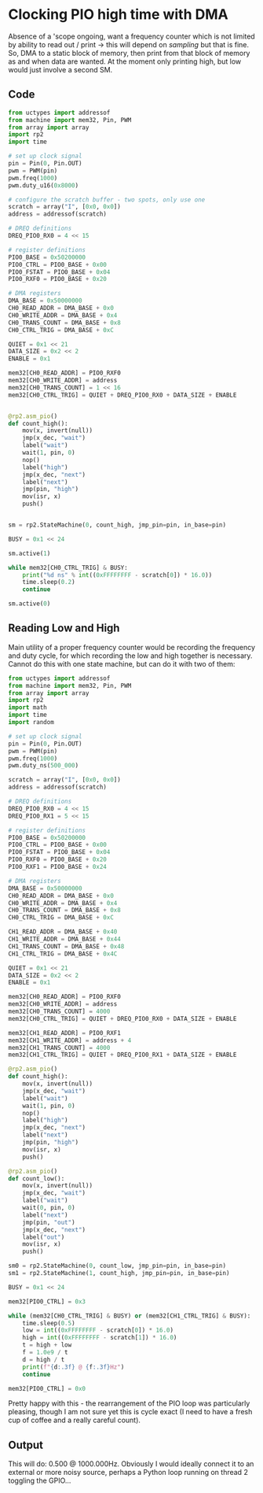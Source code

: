 # Clocking PIO high time with DMA

Absence of a 'scope ongoing, want a frequency counter which is not limited by ability to read out / print -> this will depend on _sampling_ but that is fine. So, DMA to a static block of memory, then print from that block of memory as and when data are wanted. At the moment only printing high, but low would just involve a second SM.

## Code

```python
from uctypes import addressof
from machine import mem32, Pin, PWM
from array import array
import rp2
import time

# set up clock signal
pin = Pin(0, Pin.OUT)
pwm = PWM(pin)
pwm.freq(1000)
pwm.duty_u16(0x8000)

# configure the scratch buffer - two spots, only use one
scratch = array("I", [0x0, 0x0])
address = addressof(scratch)

# DREQ definitions
DREQ_PIO0_RX0 = 4 << 15

# register definitions
PIO0_BASE = 0x50200000
PIO0_CTRL = PIO0_BASE + 0x00
PIO0_FSTAT = PIO0_BASE + 0x04
PIO0_RXF0 = PIO0_BASE + 0x20

# DMA registers
DMA_BASE = 0x50000000
CH0_READ_ADDR = DMA_BASE + 0x0
CH0_WRITE_ADDR = DMA_BASE + 0x4
CH0_TRANS_COUNT = DMA_BASE + 0x8
CH0_CTRL_TRIG = DMA_BASE + 0xC

QUIET = 0x1 << 21
DATA_SIZE = 0x2 << 2
ENABLE = 0x1

mem32[CH0_READ_ADDR] = PIO0_RXF0
mem32[CH0_WRITE_ADDR] = address
mem32[CH0_TRANS_COUNT] = 1 << 16
mem32[CH0_CTRL_TRIG] = QUIET + DREQ_PIO0_RX0 + DATA_SIZE + ENABLE


@rp2.asm_pio()
def count_high():
    mov(x, invert(null))
    jmp(x_dec, "wait")
    label("wait")
    wait(1, pin, 0)
    nop()
    label("high")
    jmp(x_dec, "next")
    label("next")
    jmp(pin, "high")
    mov(isr, x)
    push()


sm = rp2.StateMachine(0, count_high, jmp_pin=pin, in_base=pin)

BUSY = 0x1 << 24

sm.active(1)

while mem32[CH0_CTRL_TRIG] & BUSY:
    print("%d ns" % int((0xFFFFFFFF - scratch[0]) * 16.0))
    time.sleep(0.2)
    continue

sm.active(0)
```

## Reading Low and High

Main utility of a proper frequency counter would be recording the frequency and duty cycle, for which recording the low and high together is necessary. Cannot do this with one state machine, but can do it with two of them:

```python
from uctypes import addressof
from machine import mem32, Pin, PWM
from array import array
import rp2
import math
import time
import random

# set up clock signal
pin = Pin(0, Pin.OUT)
pwm = PWM(pin)
pwm.freq(1000)
pwm.duty_ns(500_000)

scratch = array("I", [0x0, 0x0])
address = addressof(scratch)

# DREQ definitions
DREQ_PIO0_RX0 = 4 << 15
DREQ_PIO0_RX1 = 5 << 15

# register definitions
PIO0_BASE = 0x50200000
PIO0_CTRL = PIO0_BASE + 0x00
PIO0_FSTAT = PIO0_BASE + 0x04
PIO0_RXF0 = PIO0_BASE + 0x20
PIO0_RXF1 = PIO0_BASE + 0x24

# DMA registers
DMA_BASE = 0x50000000
CH0_READ_ADDR = DMA_BASE + 0x0
CH0_WRITE_ADDR = DMA_BASE + 0x4
CH0_TRANS_COUNT = DMA_BASE + 0x8
CH0_CTRL_TRIG = DMA_BASE + 0xC

CH1_READ_ADDR = DMA_BASE + 0x40
CH1_WRITE_ADDR = DMA_BASE + 0x44
CH1_TRANS_COUNT = DMA_BASE + 0x48
CH1_CTRL_TRIG = DMA_BASE + 0x4C

QUIET = 0x1 << 21
DATA_SIZE = 0x2 << 2
ENABLE = 0x1

mem32[CH0_READ_ADDR] = PIO0_RXF0
mem32[CH0_WRITE_ADDR] = address
mem32[CH0_TRANS_COUNT] = 4000
mem32[CH0_CTRL_TRIG] = QUIET + DREQ_PIO0_RX0 + DATA_SIZE + ENABLE

mem32[CH1_READ_ADDR] = PIO0_RXF1
mem32[CH1_WRITE_ADDR] = address + 4
mem32[CH1_TRANS_COUNT] = 4000
mem32[CH1_CTRL_TRIG] = QUIET + DREQ_PIO0_RX1 + DATA_SIZE + ENABLE

@rp2.asm_pio()
def count_high():
    mov(x, invert(null))
    jmp(x_dec, "wait")
    label("wait")
    wait(1, pin, 0)
    nop()
    label("high")
    jmp(x_dec, "next")
    label("next")
    jmp(pin, "high")
    mov(isr, x)
    push()

@rp2.asm_pio()
def count_low():
    mov(x, invert(null))
    jmp(x_dec, "wait")
    label("wait")
    wait(0, pin, 0)
    label("next")
    jmp(pin, "out")
    jmp(x_dec, "next")
    label("out")
    mov(isr, x)
    push()

sm0 = rp2.StateMachine(0, count_low, jmp_pin=pin, in_base=pin)
sm1 = rp2.StateMachine(1, count_high, jmp_pin=pin, in_base=pin)

BUSY = 0x1 << 24

mem32[PIO0_CTRL] = 0x3

while (mem32[CH0_CTRL_TRIG] & BUSY) or (mem32[CH1_CTRL_TRIG] & BUSY):
    time.sleep(0.5)
    low = int((0xFFFFFFFF - scratch[0]) * 16.0)
    high = int((0xFFFFFFFF - scratch[1]) * 16.0)
    t = high + low
    f = 1.0e9 / t
    d = high / t
    print(f"{d:.3f} @ {f:.3f}Hz")
    continue

mem32[PIO0_CTRL] = 0x0
```

Pretty happy with this - the rearrangement of the PIO loop was particularly pleasing, though I am not sure yet this is cycle exact (I need to have a fresh cup of coffee and a really careful count).

## Output

This will do: 0.500 @ 1000.000Hz. Obviously I would ideally connect it to an external or more noisy source, perhaps a Python loop running on thread 2 toggling the GPIO...
